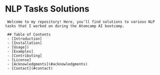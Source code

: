 # NLP Tasks Solutions

     Welcome to my repository! Here, you'll find solutions to various NLP tasks that I worked on during the Atomcamp AI bootcamp.

     ## Table of Contents
     - [Introduction]
     - [Installation]
     - [Usage])
     - [Examples]
     - [Contributing]
     - [License]
     - [Acknowledgments](#acknowledgments)
     - [Contact](#contact)
